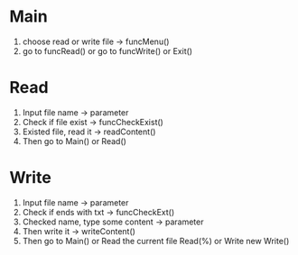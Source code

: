 # Main

1. choose read or write file -> funcMenu()
2. go to funcRead() or go to funcWrite() or Exit()

# Read

1. Input file name -> parameter
2. Check if file exist -> funcCheckExist()
3. Existed file, read it -> readContent()
4. Then go to Main() or Read()

# Write

1. Input file name -> parameter
2. Check if ends with txt -> funcCheckExt()
3. Checked name, type some content -> parameter
4. Then write it -> writeContent()
5. Then go to Main() or Read the current file Read(%) or Write new Write()
